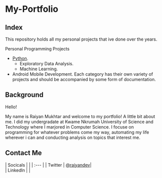 # My-Portfolio
## Index

This repository holds all my personal projects that ive done over the years.

Personal Programming Projects
  * [Python](https://github.com/raiyan-aegon/Python).
     * Exploratory Data Analysis.
     * Machine Learning.
  * Android Mobile Development.
Each category has their own variety of projects and should be accompanied by some form of documentation.

## Background
Hello!

My name is Raiyan Mukhtar and welcome to my portfolio! A little bit about me. I did my undergradate at Kwame Nkrumah University of Science
and Technology where I marjored in Computer Science. I focuse on programming for whatever problems come my way, automating my life wherever
i can and conducting analysis on topics that interest me.

## Contact Me

|                 Socicals                                |
|           |       :---                                  |
| Twitter   | [@raiyandev](https://twitter.com/@raiyandev)|   
| Linkedln  |                                             |


